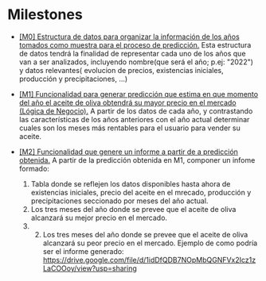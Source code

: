 # Milestones

* [[M0] Estructura de datos para organizar la información de los años tomados como muestra para el proceso de predicción.](https://github.com/joseantonio2001/OlivApp/milestone/5)
Esta estructura de datos tendrá la finalidad de representar cada uno de los años que van a ser analizados, incluyendo nombre(que será el año; p.ej: "2022") y datos relevantes( evolucion de precios, existencias iniciales, producción y precipitaciones, ...)

* [[M1] Funcionalidad para generar predicción que estima en que momento del año el aceite de oliva obtendrá su mayor precio en el mercado (Lógica de Negocio).](https://github.com/joseantonio2001/OlivApp/milestone/6)
A partir de los datos de cada año, y contrastando las características de los años anteriores con el año actual determinar cuales son los meses más rentables para el usuario para vender su aceite.

* [[M2] Funcionalidad que genere un informe a partir de a predicción obtenida.](https://github.com/joseantonio2001/OlivApp/milestone/7)
A partir de la predicción obtenida en M1, componer un infome formado:
	1. Tabla donde se reflejen los datos disponibles hasta ahora de existencias iniciales, precio del aceite en el mrecado, producción y precipitaciones seccionado por meses del año actual.
	2. Los tres meses del año donde se prevee que el aceite de oliva alcanzará su mejor precio en el mercado. 
	3. 2. Los tres meses del año donde se prevee que el aceite de oliva alcanzará su peor precio en el mercado. 
Ejemplo de como podría ser el informe generado: https://drive.google.com/file/d/1idDfQDB7NOpMbQGNFVx2Icz1zLaCOOoy/view?usp=sharing

